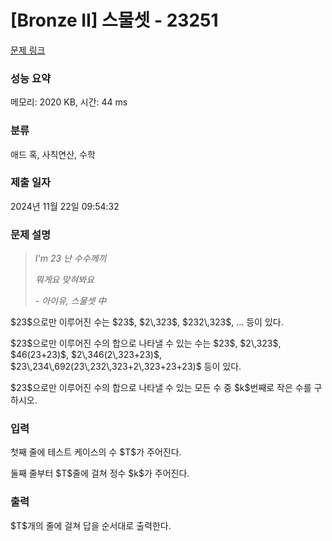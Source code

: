 # [Bronze II] 스물셋 - 23251 

[문제 링크](https://www.acmicpc.net/problem/23251) 

### 성능 요약

메모리: 2020 KB, 시간: 44 ms

### 분류

애드 혹, 사칙연산, 수학

### 제출 일자

2024년 11월 22일 09:54:32

### 문제 설명

<blockquote>
<p><em>I'm 23 난 수수께끼</em></p>

<p><em>뭐게요 맞혀봐요</em></p>

<p><em>- 아이유, 스물셋 中</em></p>
</blockquote>

<p>$23$으로만 이루어진 수는 $23$, $2\,323$, $232\,323$, … 등이 있다. </p>

<p>$23$으로만 이루어진 수의 합으로 나타낼 수 있는 수는 $23$, $2\,323$, $46(23+23)$, $2\,346(2\,323+23)$, $23\,234\,692(23\,232\,323+2\,323+23+23)$ 등이 있다. </p>

<p>$23$으로만 이루어진 수의 합으로 나타낼 수 있는 모든 수 중 $k$번째로 작은 수를 구하시오.</p>

### 입력 

 <p>첫째 줄에 테스트 케이스의 수 $T$가 주어진다.</p>

<p>둘째 줄부터 $T$줄에 걸쳐 정수 $k$가 주어진다.</p>

### 출력 

 <p>$T$개의 줄에 걸쳐 답을 순서대로 출력한다.</p>

